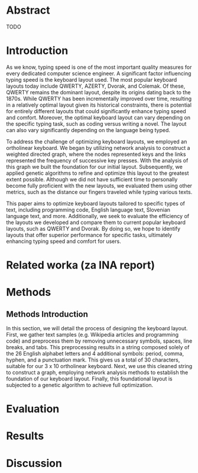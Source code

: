 # Abstract

TODO

# Introduction

As we know, typing speed is one of the most important quality measures for every dedicated computer science engineer. A significant factor influencing typing speed is the keyboard layout used. The most popular keyboard layouts today include QWERTY, AZERTY, Dvorak, and Colemak. Of these, QWERTY remains the dominant layout, despite its origins dating back to the 1870s. While QWERTY has been incrementally improved over time, resulting in a relatively optimal layout given its historical constraints, there is potential for entirely different layouts that could significantly enhance typing speed and comfort. Moreover, the optimal keyboard layout can vary depending on the specific typing task, such as coding versus writing a novel. The layout can also vary significantly depending on the language being typed. 

To address the challenge of optimizing keyboard layouts, we employed an ortholinear keyboard. We began by utilizing network analysis to construct a weighted directed graph, where the nodes represented keys and the links represented the frequency of successive key presses. With the analysis of this graph we built the foundation for our initial layout. Subsequently, we applied genetic algorithms to refine and optimize this layout to the greatest extent possible. Although we did not have sufficient time to personally become fully proficient with the new layouts, we evaluated them using other metrics, such as the distance our fingers traveled while typing various texts.

This paper aims to optimize keyboard layouts tailored to specific types of text, including programming code, English language text, Slovenian language text, and more. Additionally, we seek to evaluate the efficiency of the layouts we developed and compare them to current popular keyboard layouts, such as QWERTY and Dvorak. By doing so, we hope to identify layouts that offer superior performance for specific tasks, ultimately enhancing typing speed and comfort for users.

# Related worka (za INA report)



# Methods

## Methods Introduction

In this section, we will detail the process of designing the keyboard layout.
First, we gather text samples  (e.g. Wikipedia articles and programming code) and preprocess them by removing unnecessary symbols, spaces, line breaks, and tabs. This preprocessing results in a string composed solely of the 26 English alphabet letters and 4 additional symbols: period, comma, hyphen, and a punctuation mark. This gives us a total of 30 characters, suitable for our 3 x 10 ortholinear keyboard.
Next, we use this cleaned string to construct a graph, employing network analysis methods to establish the foundation of our keyboard layout. Finally, this foundational layout is subjected to a genetic algorithm to achieve full optimization.

# Evaluation



# Results



# Discussion